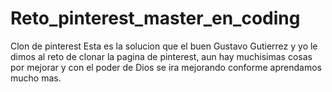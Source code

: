 # Reto_pinterest_master_en_coding
Clon de pinterest
Esta es la solucion que el buen Gustavo Gutierrez y yo le dimos al reto de clonar la pagina de pinterest, aun hay muchisimas cosas por mejorar y con el poder de Dios se ira mejorando conforme aprendamos mucho mas.
